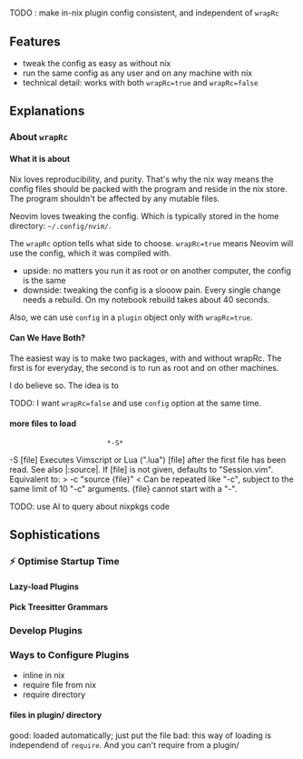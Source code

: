 #

TODO : make in-nix plugin config consistent, and independent of `wrapRc`


## Features
- tweak the config as easy as without nix
- run the same config as any user and on any machine with nix
- technical detail: works with both `wrapRc=true` and `wrapRc=false`


## Explanations

### About `wrapRc`

#### What it is about

Nix loves reproducibility, and purity. That's why the nix way means the config files should be packed with the program and reside in the nix store. The program shouldn't be affected by any mutable files.

Neovim loves tweaking the config. Which is typically stored in the home directory: `~/.config/nvim/`.

The `wrapRc` option tells what side to choose. `wrapRc=true` means Neovim will use the config, which it was compiled with.
- upside: no matters you run it as root or on another computer, the config is the same
- downside: tweaking the config is a slooow pain. Every single change needs a rebuild. On my notebook rebuild takes about 40 seconds.

Also, we can use `config` in a `plugin` object only with `wrapRc=true`.

#### Can We Have Both?

The easiest way is to make two packages, with and without wrapRc. The first is for everyday, the second is to run as root and on other machines.

I do believe so. The idea is to 

TODO: I want `wrapRc=false` and use `config` option at the same time.

#### more files to load
							*-S*
-S [file]	Executes Vimscript or Lua (".lua") [file] after the first file
		has been read. See also |:source|. If [file] is not given,
		defaults to "Session.vim". Equivalent to: >
			-c "source {file}"
<		Can be repeated like "-c", subject to the same limit of 10
		"-c" arguments. {file} cannot start with a "-".

TODO: use AI to query about nixpkgs code


## Sophistications

### :zap: Optimise Startup Time

#### Lazy-load Plugins

#### Pick Treesitter Grammars

### Develop Plugins

### Ways to Configure Plugins

- inline in nix
- require file from nix
- require directory

#### files in plugin/ directory
good: loaded automatically; just put the file
bad: this way of loading is independend of `require`. And you can't require from a plugin/
